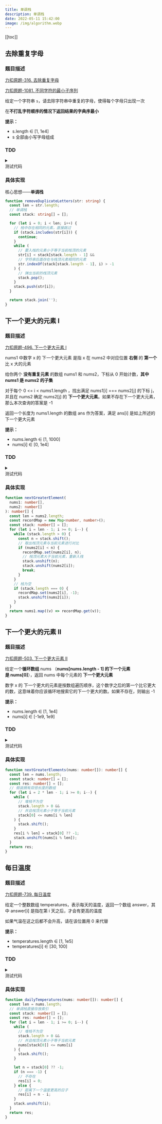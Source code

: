 ```yaml
---
title: 单调栈
description: 单调栈
date: 2022-05-11 15:42:00
image: /img/algorithm.webp
---
```


[[toc]]

## 去除重复字母

### 题目描述

[<div class="i-cib-leetcode"></div> 力扣原题-316. 去除重复字母](https://leetcode-cn.com/problems/remove-duplicate-letters/)

[<div class="i-cib-leetcode"></div> 力扣原题-1081. 不同字符的最小子序列](https://leetcode-cn.com/problems/smallest-subsequence-of-distinct-characters/)

给定一个字符串 `s`，请去除字符串中重复的字母，使得每个字母只出现一次

在**不打乱字符顺序的情况下返回结果的字典序最小**

**提示：**
- s.length ∈ [1, 1e4]
- s 全部由小写字母组成


### TDD

<details>
  <summary class="cursor-pointer">
    <div class="inline-flex">
      <div class="i-vscode-icons-file-type-testts mr-1"></div>
      <div>测试代码</div>
    </div>
  </summary>

```ts
import { it, expect, describe } from 'vitest';

describe('demo', () => {
  it.each([
    ['baabc', 'abc'],
    ['cbacdcbc', 'acdb']
  ])('去除重复字母(%s) -> %s', (s, res) => {
    expect(removeDuplicateLetters(s)).toBe(res);
  });
});
```
  
</details>

### 具体实现

核心思想——**单调栈**

```ts
function removeDuplicateLetters(str: string) {
  const len = str.length;
  // 单调栈
  const stack: string[] = [];

  for (let i = 0; i < len; i++) {
    // 栈中存在相同的元素，直接跳过
    if (stack.includes(str[i])) {
      continue;
    }
    while (
      // 要入栈的元素小于等于当前栈顶的元素
      str[i] < stack[stack.length - 1] &&
      // 字符串后面存在与栈顶元素相同的元素
      str.indexOf(stack[stack.length - 1], i) > -1
    ) {
      // 弹出当前的栈顶元素
      stack.pop();
    }
    stack.push(str[i]);
  }

  return stack.join('');
}
```

## 下一个更大的元素 I

### 题目描述

[<div class="i-cib-leetcode"></div> 力扣原题-496. 下一个更大元素 I](https://leetcode-cn.com/problems/next-greater-element-i/)

nums1 中数字 x 的 下一个更大元素 是指 x 在 nums2 中对应位置 **右侧** 的 **第一个** 比 x 大的元素

给你两个 **没有重复元素** 的数组 nums1 和 nums2，下标从 0 开始计数，**其中nums1 是 nums2 的子集**

对于每个 0 <= i < nums1.length ，找出满足 nums1[i] === nums2[j] 的下标 j，并且在 nums2 确定 nums2[j] 的 **下一个更大元素**。如果不存在下一个更大元素，那么本次查询的答案是 -1

返回一个长度为 nums1.length 的数组 ans 作为答案，满足 ans[i] 是如上所述的 下一个更大元素

**提示：**
- nums.length ∈ [1, 1000]
- nums[i] ∈ [0, 1e4]

### TDD

<details>
  <summary class="cursor-pointer">
    <div class="inline-flex">
      <div class="i-vscode-icons-file-type-testts mr-1"></div>
      <div>测试代码</div>
    </div>
  </summary>

```ts
import { it, expect, describe } from 'vitest';

describe('demo', () => {
  it.each([
    [
      [4, 1, 2],
      [1, 3, 4, 2],
      [-1, 3, -1]
    ],
    [
      [2, 4],
      [1, 2, 3, 4],
      [3, -1]
    ]
  ])('下一个更大的元素(%s, %s) -> %s', (nums1, nums2, res) => {
    expect(nextGreaterElement(nums1, nums2)).toEqual(res);
  });
});
```
  
</details>

### 具体实现

```ts
function nextGreaterElement(
  nums1: number[],
  nums2: number[]
): number[] {
  const len = nums2.length;
  const recordMap = new Map<number, number>();
  const stack: number[] = [];
  for (let i = len - 1; i >= 0; i--) {
    while (stack.length > 0) {
      const n = stack.shift();
      // 取出栈顶元素与当前元素进行对比
      if (nums2[i] < n) {
        recordMap.set(nums2[i], n);
        // 栈顶元素大于当前元素，重新入栈
        stack.unshift(n);
        stack.unshift(nums2[i]);
        break;
      }
    }
    // 栈为空
    if (stack.length === 0) {
      recordMap.set(nums2[i], -1);
      stack.unshift(nums2[i]);   
    }
  }
  return nums1.map((v) => recordMap.get(v));
}
```

## 下一个更大的元素 II

### 题目描述

[<div class="i-cib-leetcode"></div> 力扣原题-503. 下一个更大元素 II](https://leetcode-cn.com/problems/next-greater-element-ii/)

给定一个**循环数组** nums （**nums[nums.length - 1] 的下一个元素是 nums[0]**），返回 nums 中每个元素的 **下一个更大元素**

数字 x 的 下一个更大的元素是按数组遍历顺序，这个数字之后的第一个比它更大的数，这意味着你应该循环地搜索它的下一个更大的数。如果不存在，则输出 -1

**提示：**
- nums.length ∈ [1, 1e4]
- nums[i] ∈ [-1e9, 1e9]

### TDD

<details>
  <summary class="cursor-pointer">
    <div class="inline-flex">
      <div class="i-vscode-icons-file-type-testts mr-1"></div>
      <div>测试代码</div>
    </div>
  </summary>

```ts
import { it, expect, describe } from 'vitest';

describe('demo', () => {
  it.each([
    [
      [1, 2, 1],
      [2, -1, 2]
    ],
    [
      [1, 2, 3, 4, 3],
      [2, 3, 4, -1, 4]
    ]
  ])('下一个更大的元素(%s) -> %s', (nums, res) => {
    expect(nextGreaterElements(nums)).toEqual(res);
  });
});
```
  
</details>

### 具体实现

```ts
function nextGreaterElements(nums: number[]): number[] {
  const len = nums.length;
  const stack: number[] = [];
  const res: number[] = [];
  // 假装拥有双倍长度的数组
  for (let i = 2 * len - 1; i >= 0; i--) {
    while (
      // 堆栈不为空
      stack.length > 0 &&
      // 并且栈顶元素小于等于当前元素
      stack[0] <= nums[i % len] 
    ) {
      stack.shift();
    }
    res[i % len] = stack[0] ?? -1;
    stack.unshift(nums[i % len]);
  }
  return res;
}
```

## 每日温度

### 题目描述

[<div class="i-cib-leetcode"></div> 力扣原题-739. 每日温度](https://leetcode-cn.com/problems/daily-temperatures/)

给定一个整数数组 temperatures，表示每天的温度，返回一个数组 answer，其中 answer[i] 是指在第 i 天之后，才会有更高的温度

如果气温在这之后都不会升高，请在该位置用 0 来代替

**提示：**
- temperatures.length ∈ [1, 1e5]
- temperatures[i] ∈ [30, 100]

### TDD

<details>
  <summary class="cursor-pointer">
    <div class="inline-flex">
      <div class="i-vscode-icons-file-type-testts mr-1"></div>
      <div>测试代码</div>
    </div>
  </summary>

```ts
import { it, expect, describe } from 'vitest';

describe('demo', () => {
  it.each([
    [
      [73, 74, 75, 71, 69, 72, 76, 73],
      [1, 1, 4, 2, 1, 1, 0, 0]
    ],
    [
      [30, 40, 50, 60],
      [1, 1, 1, 0]
    ],
    [
      [30, 60, 90],
      [1, 1, 0]
    ]
  ])('每日温度(%s) -> %s', (nums, res) => {
    expect(dailyTemperatures(nums)).toEqual(res);
  });
});
```
  
</details>

### 具体实现

```ts
function dailyTemperatures(nums: number[]): number[] {
  const len = nums.length;
  // 单调栈直接存放索引
  const stack: number[] = [];
  const res: number[] = [];
  for (let i = len - 1; i >= 0; i--) {
    while (
      // 堆栈不为空
      stack.length > 0 &&
      // 并且栈顶元素小于等于当前元素
      nums[stack[0]] <= nums[i]
    ) {
      stack.shift();
    }

    let n = stack[0] ?? -1;
    if (n === -1) {
      // 不存在
      res[i] = 0;
    } else {
      // 距离下一个温度更高的日子
      res[i] = n - i;
    }
    stack.unshift(i);
  }
  return res;
}
```